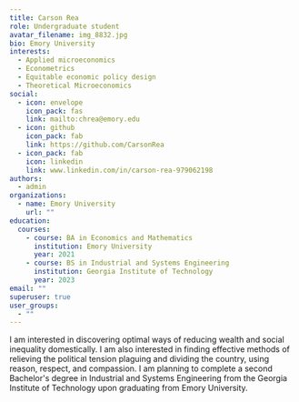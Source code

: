 ```yaml
---
title: Carson Rea
role: Undergraduate student
avatar_filename: img_8832.jpg
bio: Emory University
interests:
  - Applied microeconomics
  - Econometrics
  - Equitable economic policy design
  - Theoretical Microeconomics
social:
  - icon: envelope
    icon_pack: fas
    link: mailto:chrea@emory.edu
  - icon: github
    icon_pack: fab
    link: https://github.com/CarsonRea
  - icon_pack: fab
    icon: linkedin
    link: www.linkedin.com/in/carson-rea-979062198
authors:
  - admin
organizations:
  - name: Emory University
    url: ""
education:
  courses:
    - course: BA in Economics and Mathematics
      institution: Emory University
      year: 2021
    - course: BS in Industrial and Systems Engineering
      institution: Georgia Institute of Technology
      year: 2023
email: ""
superuser: true
user_groups:
  - ""
---
```

I am interested in discovering optimal ways of reducing wealth and social inequality domestically. I am also interested in finding effective methods of relieving the political tension plaguing and dividing the country, using reason, respect, and compassion. I am planning to complete a second Bachelor's degree in Industrial and Systems Engineering from the Georgia Institute of Technology upon graduating from Emory University.
